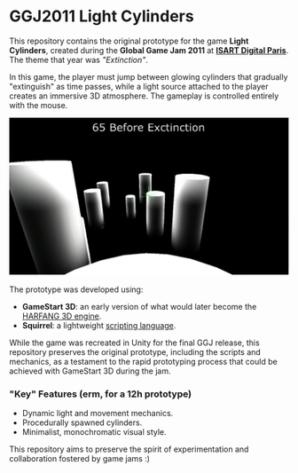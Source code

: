 # GGJ2011 Light Cylinders

This repository contains the original prototype for the game **Light Cylinders**, created during the **Global Game Jam 2011** at **[ISART Digital Paris](https://www.isart.fr/)**. The theme that year was *"Extinction"*. 

In this game, the player must jump between glowing cylinders that gradually "extinguish" as time passes, while a light source attached to the player creates an immersive 3D atmosphere. The gameplay is controlled entirely with the mouse.

![hero image](img/hero-image.png)

The prototype was developed using:
- **GameStart 3D**: an early version of what would later become the [HARFANG 3D engine](https://github.com/harfang3d/harfang3d).
- **Squirrel**: a lightweight [scripting language](https://github.com/albertodemichelis/squirrel).

While the game was recreated in Unity for the final GGJ release, this repository preserves the original prototype, including the scripts and mechanics, as a testament to the rapid prototyping process that could be achieved with GameStart 3D during the jam.

### "Key" Features (erm, for a 12h prototype)
- Dynamic light and movement mechanics.
- Procedurally spawned cylinders.
- Minimalist, monochromatic visual style.

This repository aims to preserve the spirit of experimentation and collaboration fostered by game jams :)
